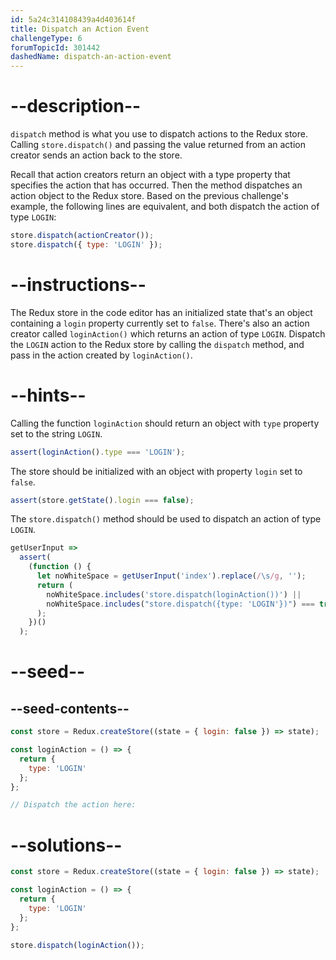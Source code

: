 ```yaml
---
id: 5a24c314108439a4d403614f
title: Dispatch an Action Event
challengeType: 6
forumTopicId: 301442
dashedName: dispatch-an-action-event
---
```


# --description--

`dispatch` method is what you use to dispatch actions to the Redux store. Calling `store.dispatch()` and passing the value returned from an action creator sends an action back to the store.

Recall that action creators return an object with a type property that specifies the action that has occurred. Then the method dispatches an action object to the Redux store. Based on the previous challenge's example, the following lines are equivalent, and both dispatch the action of type `LOGIN`:

```js
store.dispatch(actionCreator());
store.dispatch({ type: 'LOGIN' });
```

# --instructions--

The Redux store in the code editor has an initialized state that's an object containing a `login` property currently set to `false`. There's also an action creator called `loginAction()` which returns an action of type `LOGIN`. Dispatch the `LOGIN` action to the Redux store by calling the `dispatch` method, and pass in the action created by `loginAction()`.

# --hints--

Calling the function `loginAction` should return an object with `type` property set to the string `LOGIN`.

```js
assert(loginAction().type === 'LOGIN');
```

The store should be initialized with an object with property `login` set to `false`.

```js
assert(store.getState().login === false);
```

The `store.dispatch()` method should be used to dispatch an action of type `LOGIN`.

```js
getUserInput =>
  assert(
    (function () {
      let noWhiteSpace = getUserInput('index').replace(/\s/g, '');
      return (
        noWhiteSpace.includes('store.dispatch(loginAction())') ||
        noWhiteSpace.includes("store.dispatch({type: 'LOGIN'})") === true
      );
    })()
  );
```

# --seed--

## --seed-contents--

```js
const store = Redux.createStore((state = { login: false }) => state);

const loginAction = () => {
  return {
    type: 'LOGIN'
  };
};

// Dispatch the action here:
```

# --solutions--

```js
const store = Redux.createStore((state = { login: false }) => state);

const loginAction = () => {
  return {
    type: 'LOGIN'
  };
};

store.dispatch(loginAction());
```
